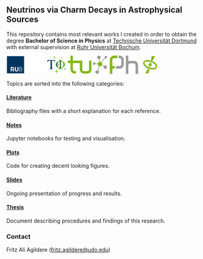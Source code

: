 ## Neutrinos via Charm Decays in Astrophysical Sources

This repository contains most relevant works I created in order to obtain the degree **Bachelor of Science in Physics** at
[Technische Universität Dortmund](https://app.physik.tu-dortmund.de/en/) with external supervision at
[Ruhr Universität Bochum](http://www.tp4.ruhr-uni-bochum.de/research-pat.php).

<img src="plots/logos/rubo.svg" height="48">
<img src="plots/logos/phbo.svg" height="48">
<img src="plots/logos/tp4.svg" height="48">
<img src="plots/logos/tudo.svg" height="48">
<img src="plots/logos/phdo.svg" height="48">
<img src="plots/logos/e5b.svg" height="48">

Topics are sorted into the following categories:

#### [Literature](https://github.com/frtzzzzz/bachelor/tree/main/literature)

Bibliography files with a short explanation for each reference.

#### [Notes](https://github.com/frtzzzzz/bachelor/tree/main/notes)

Jupyter notebooks for testing and visualisation.

#### [Plots](https://github.com/frtzzzzz/bachelor/tree/main/plots)

Code for creating decent looking figures.

#### [Slides](https://github.com/frtzzzzz/bachelor/tree/main/slides)

Ongoing presentation of progress and results.

#### [Thesis](https://github.com/frtzzzzz/bachelor/tree/main/thesis)

Document describing procedures and findings of this research.

### Contact

Fritz Ali Agildere ([fritz.agildere@udo.edu](mailto:fritz.agildere@udo.edu))
